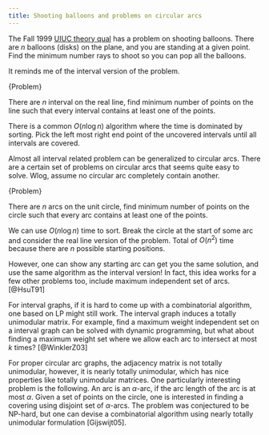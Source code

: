```yaml
---
title: Shooting balloons and problems on circular arcs
---
```


The Fall 1999 [UIUC theory qual](https://sarielhp.org/research/algorithms/quals/) has a problem on shooting balloons. There are $n$ balloons (disks) on the plane, and you are standing at a given point. Find the minimum number rays to shoot so you can pop all the balloons. 

It reminds me of the interval version of the problem.

{Problem}
  
  There are $n$ interval on the real line, find minimum number of points on the line such that every interval contains at least one of the points.

There is a common $O(n\log n)$ algorithm where the time is dominated by sorting. Pick the left most right end point of the uncovered intervals until all intervals are covered. 

Almost all interval related problem can be generalized to circular arcs. There are a certain set of problems on circular arcs that seems quite easy to solve. Wlog, assume no circular arc completely contain another. 

{Problem}
  
  There are $n$ arcs on the unit circle, find minimum number of points on the circle such that every arc contains at least one of the points.

We can use $O(n\log n)$ time to sort. Break the circle at the start of some arc and consider the real line version of the problem. Total of $O(n^2)$ time because there are $n$ possible starting positions. 

However, one can show any starting arc can get you the same solution, and use the same algorithm as the interval version! In fact, this idea works for a few other problems too, include maximum independent set of arcs. [@HsuT91]

For interval graphs, if it is hard to come up with a combinatorial algorithm, one based on LP might still work. The interval graph induces a totally unimodular matrix. For example, find a maximum weight independent set on a interval graph can be solved with dynamic programming, but what about finding a maximum weight set where we allow each arc to intersect at most $k$ times? [@WinklerZ03]

For proper circular arc graphs, the adjacency matrix is not totally unimodular, however, it is nearly totally unimodular, which has nice properties like totally unimodular matrices. One particularly interesting problem is the following.
An arc is an $\alpha$-arc, if the arc length of the arc is at most $\alpha$.
Given a set of points on the circle, one is interested in finding a covering using disjoint set of $\alpha$-arcs. The problem was conjectured to be NP-hard, but one can devise a combinatorial algorithm using nearly totally unimodular formulation [Gijswijt05].